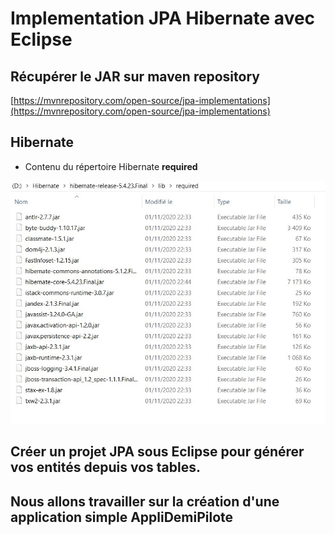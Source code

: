 # Implementation JPA Hibernate avec Eclipse

## Récupérer le JAR sur maven repository

[https://mvnrepository.com/open-source/jpa-implementations](https://mvnrepository.com/open-source/jpa-implementations)

## Hibernate

- Contenu du répertoire Hibernate **required**

![images/jpa-hibernate-required.jpg](images/jpa-hibernate-required.jpg)

## Créer un projet JPA sous Eclipse pour générer vos entités depuis vos tables.

## Nous allons travailler sur la création d'une application simple AppliDemiPilote

